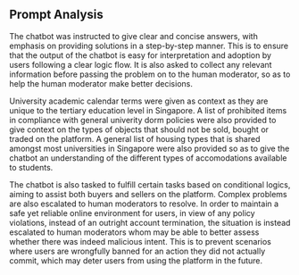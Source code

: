 ## Prompt Analysis

The chatbot was instructed to give clear and concise answers, with emphasis on providing solutions in a step-by-step manner. This is to ensure that the output of the chatbot is easy for interpretation and adoption by users following a clear logic flow. It is also asked to collect any relevant information before passing the problem on to the human moderator, so as to help the human moderator make better decisions. 

  University academic calendar terms were given as context as they are unique to the tertiary education level in Singapore. A list of prohibited items in compliance with general univerity dorm policies were also provided to give context on the types of objects that should not be sold, bought or traded on the platform. A general list of housing types that is shared amongst most universities in Singapore were also provided so as to give the chatbot an understanding of the different types of accomodations available to students.
  
  The chatbot is also tasked to fulfill certain tasks based on conditional logics, aiming to assist both buyers and sellers on the platform. Complex problems are also escalated to human moderators to resolve. In order to maintain a safe yet reliable online environment for users, in view of any policy violations, instead of an outright account termination, the situation is instead escalated to human moderators whom may be able to better assess whether there was indeed malicious intent. This is to prevent scenarios where users are wrongfully banned for an action they did not actually commit, which may deter users from using the platform in the future. 
  
